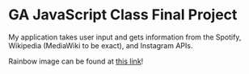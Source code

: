 # GA JavaScript Class Final Project

My application takes user input and gets information from the Spotify, Wikipedia (MediaWiki to be exact), and Instagram APIs.

Rainbow image can be found at [this link](http://weknowyourdreamz.com/image.php?pic=/images/rainbow/rainbow-01.jpg)!

